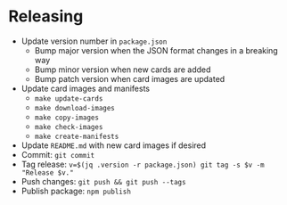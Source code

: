 # Releasing

- Update version number in `package.json`
  - Bump major version when the JSON format changes in a breaking way
  - Bump minor version when new cards are added
  - Bump patch version when card images are updated
- Update card images and manifests
  - `make update-cards`
  - `make download-images`
  - `make copy-images`
  - `make check-images`
  - `make create-manifests`
- Update `README.md` with new card images if desired
- Commit: `git commit`
- Tag release: `v=$(jq .version -r package.json) git tag -s $v -m "Release $v."`
- Push changes: `git push && git push --tags`
- Publish package: `npm publish`
